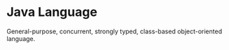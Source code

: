 # Java Language

General-purpose, concurrent, strongly typed, class-based object-oriented language.
